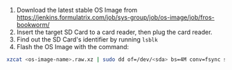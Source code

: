 1. Download the latest stable OS Image from https://jenkins.formulatrix.com/job/sys-group/job/os-image/job/fros-bookworm/
2. Insert the target SD Card to a card reader, then plug the card reader.
3. Find out the SD Card's identifier by running `lsblk`
4. Flash the OS Image with the command:
```bash
xzcat <os-image-name>.raw.xz | sudo dd of=/dev/<sda> bs=4M conv=fsync status=progress
```